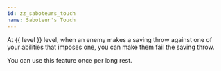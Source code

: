 ```yaml
---
id: zz_saboteurs_touch
name: Saboteur's Touch
---
```

At {{ level }} level, when an enemy makes a saving throw against one of your abilities that imposes one, you can make them fail the saving throw.

You can use this feature once per long rest.
